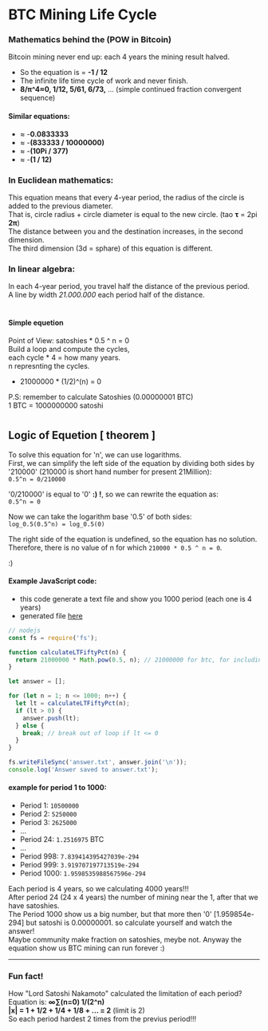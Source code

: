 # BTC Mining Life Cycle

### Mathematics behind the (POW in Bitcoin)
Bitcoin mining never end up: each 4 years the mining result halved. 
- So the equation is = **-1 / 12**
- The infinite life time cycle of work and never finish.
- **8/π^4≈0, 1/12, 5/61, 6/73,** ... (simple continued fraction convergent sequence)

#### Similar equations:
- ≈ -**0.0833333**
- ≈ -**(833333 / 10000000)**
- ≈ -**(10Pi / 377)**
- ≈ -**(1 / 12)**

### In Euclidean mathematics: 
This equation means that every 4-year period, the radius of the circle is added to the previous diameter.\
That is, circle radius + circle diameter is equal to the new circle. (tao **τ** = 2pi **2π**)\
The distance between you and the destination increases, in the second dimension.\
The third dimension (3d = sphare) of this equation is different.

### In linear algebra: 
In each 4-year period, you travel half the distance of the previous period.\
A line by width *21.000.000* each period half of the distance.

#

#### Simple equetion
Point of View: satoshies * 0.5 ^ n = 0\
Build a loop and compute the cycles,\
each cycle * 4 = how many years.\
n represnting the cycles.

- 21000000 * (1/2)^(n) = 0

P.S: remember to calculate Satoshies (0.00000001 BTC)\
1 BTC = 1000000000 satoshi

#

## Logic of Equetion [ theorem ]
To solve this equation for 'n', we can use logarithms.\
First, we can simplify the left side of the equation by dividing both sides by '210000' (210000 is short hand number for present 21Million):\
`0.5^n = 0/210000` 

'0/210000' is equal to '0' **:) !**, so we can rewrite the equation as:\
`0.5^n = 0` 

Now we can take the logarithm base '0.5' of both sides:\
`log_0.5(0.5^n) = log_0.5(0)` 

The right side of the equation is undefined, so the equation has no solution.\
Therefore, there is no value of n for which `210000 * 0.5 ^ n = 0`.

:)

#### Example JavaScript code:
- this code generate a text file and show you 1000 period (each one is 4 years)
- generated file [here](https://github.com/mosi-arch/research/blob/main/Documents/BTC-After_4000Years.txt)

```js
// nodejs
const fs = require('fs');

function calculateLTFiftyPct(n) {
  return 21000000 * Math.pow(0.5, n); // 21000000 for btc, for including satoshi use: 21000000x10000000 (21e13)
}

let answer = [];

for (let n = 1; n <= 1000; n++) {
  let lt = calculateLTFiftyPct(n);
  if (lt > 0) {
    answer.push(lt);
  } else {
    break; // break out of loop if lt <= 0
  }
}

fs.writeFileSync('answer.txt', answer.join('\n'));
console.log('Answer saved to answer.txt');
```

#### example for period 1 to 1000:
- Period 1: `10500000`
- Period 2: `5250000`
- Period 3: `2625000`
- ...
- Period 24: `1.2516975` BTC
- ...
- Period 998: `7.839414395427039e-294`
- Period 999: `3.919707197713519e-294`
- Period 1000: `1.9598535988567596e-294`

Each period is 4 years, so we calculating 4000 years!!!\
After period 24 (24 x 4 years) the number of mining near the 1, after that we have satoshies.\
The Period 1000 show us a big number, but that more then '0' [1.959854e-294] but satoshi is 0.00000001. so calculate yourself and watch the answer!\
Maybe community make fraction on satoshies, meybe not. Anyway the equation show us BTC mining can run forever :)

---

### Fun fact!
How "Lord Satoshi Nakamoto" calculated the limitation of each period?\
Equation is: **∞∑(n=0) 1/(2^n)**\
**|x| = 1 + 1/2 + 1/4 + 1/8 + ... = 2** (limit is 2)\
So each period hardest 2 times from the previus period!!!
